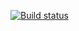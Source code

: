 [![Build status](https://ci.appveyor.com/api/projects/status/393ugoaeif43p7f0?svg=true)](https://ci.appveyor.com/project/aliyavoronkina/api-ci-2adhf)
